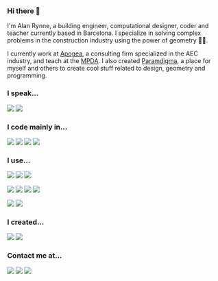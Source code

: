 ### Hi there 👋

I'm Alan Rynne, a building engineer, computational designer, coder and teacher currently based in Barcelona. I specialize in solving complex problems in the construction industry using the power of geometry 💪🏻.

I currently work at [Apogea](), a consulting firm specialized in the AEC industry, and teach at the [MPDA](). I also created [Paramdigma](), a place for myself and others to create cool stuff related to design, geometry and programming.

### I speak...

![](https://img.shields.io/static/v1?label&message=English&style=for-the-badge&color=blue)
![](https://img.shields.io/static/v1?label&message=Spanish&style=for-the-badge&color=red)

### I code mainly in...

![](https://img.shields.io/static/v1?label&logo=c%20sharp&message=C-Sharp&style=for-the-badge&color=black)
![](https://img.shields.io/static/v1?label&logo=typescript&message=Typescript&style=for-the-badge&color=black)
![](https://img.shields.io/static/v1?label&logo=javascript&message=Javascript&style=for-the-badge&color=black)
![](https://img.shields.io/static/v1?label&logo=python&message=python&style=for-the-badge&color=black)

### I use...

![](https://img.shields.io/static/v1?label&logo=vue.js&message=Vue.js&style=for-the-badge&color=black)
![](https://img.shields.io/static/v1?label&logo=graphql&message=GraphQL&style=for-the-badge&color=black)
![](https://img.shields.io/static/v1?label&logo=firebase&message=Firebase&style=for-the-badge&color=black)

![](https://img.shields.io/static/v1?label&logo=node.js&message=node.js&style=for-the-badge&color=black)
![](https://img.shields.io/static/v1?label&logo=sass&message=SASS&style=for-the-badge&color=black)
![](https://img.shields.io/static/v1?label&logo=mongodb&message=mongodb&style=for-the-badge&color=black)
![](https://img.shields.io/static/v1?label&logo=graphql&message=GraphQL&style=for-the-badge&color=black)

![](https://img.shields.io/static/v1?label&logo=npm&message=NPM&style=for-the-badge&color=black)
![](https://img.shields.io/static/v1?label&logo=nuget&message=Nuget&style=for-the-badge&color=black)

### I created...

[![](https://img.shields.io/static/v1?label&message=paramdigma%20core&style=for-the-badge&color=purple)](https://github.com/paramdigma/core)
[![](https://img.shields.io/static/v1?label&message=IFC%20syntax&style=for-the-badge&color=navy)](https://github.com/AlanRynne/ifc-syntax)

### Contact me at...

[![](https://img.shields.io/static/v1?label&logo=linkedin&message=linkedin&style=for-the-badge&color=blue)](https://linkedin.com/in/alanrynnevidal)
[![](https://img.shields.io/static/v1?label&logo=twitter&message=twitter&style=for-the-badge&color=black)](https://twitter.com/alanrynne)
[![](https://img.shields.io/static/v1?label&logo=instagram&message=instagram&style=for-the-badge&color=black)](https://instagram.com/alanrynne)

<!--
**AlanRynne/AlanRynne** is a ✨ _special_ ✨ repository because its `README.md` (this file) appears on your GitHub profile.

Here are some ideas to get you started:

- 🔭 I’m currently working on ...
- 🌱 I’m currently learning ...
- 👯 I’m looking to collaborate on ...
- 🤔 I’m looking for help with ...
- 💬 Ask me about ...
- 📫 How to reach me: ...
- 😄 Pronouns: ...
- ⚡ Fun fact: ...
-->
